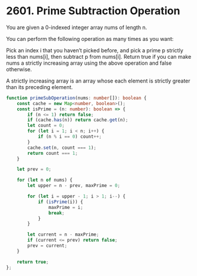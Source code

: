 # 2601. Prime Subtraction Operation

You are given a 0-indexed integer array nums of length n.

You can perform the following operation as many times as you want:

Pick an index i that you haven’t picked before, and pick a prime p strictly less than nums[i], then subtract p from nums[i].
Return true if you can make nums a strictly increasing array using the above operation and false otherwise.

A strictly increasing array is an array whose each element is strictly greater than its preceding element.

```ts
function primeSubOperation(nums: number[]): boolean {
    const cache = new Map<number, boolean>();
    const isPrime = (n: number): boolean => {
        if (n <= 1) return false;
        if (cache.has(n)) return cache.get(n);
        let count = 0;
        for (let i = 1; i < n; i++) {
            if (n % i == 0) count++;
        }
        cache.set(n, count === 1);
        return count === 1;
    }

    let prev = 0;

    for (let n of nums) {
        let upper = n - prev, maxPrime = 0;

        for (let i = upper - 1; i > 1; i--) {
            if (isPrime(i)) {
                maxPrime = i;
                break;
            }
        }

        let current = n - maxPrime;
        if (current <= prev) return false;
        prev = current;
    }

    return true;
};
```
